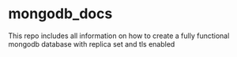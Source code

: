 # mongodb_docs
This repo includes all information on how to create a fully functional mongodb database with replica set and tls enabled
